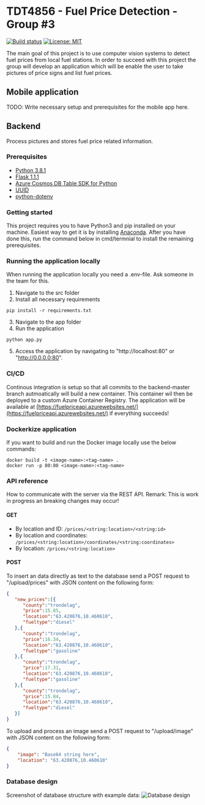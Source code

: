 # TDT4856 - Fuel Price Detection - Group #3 
[![Build status](https://dev.azure.com/matstyldum/FuelPriceApp/_apis/build/status/fuelpriceapi%20-%20CI)](https://dev.azure.com/matstyldum/FuelPriceApp/_build/latest?definitionId=2)
[![License: MIT](https://img.shields.io/badge/License-MIT-yellow.svg)](https://opensource.org/licenses/MIT)

The main goal of this project is to use computer vision systems to detect fuel prices from local fuel stations. In order to succeed with this project the group will develop an application which will be enable the user to take pictures of price signs and list fuel prices. 
## Mobile application
TODO: Write necessary setup and prerequisites for the mobile app here.

## Backend
Process pictures and stores fuel price related information.
### Prerequisites
- [Python 3.8.1](https://www.python.org/downloads/)
- [Flask 1.1.1](https://flask.palletsprojects.com/en/1.1.x)
- [Azure Cosmos DB Table SDK for Python](https://docs.microsoft.com/en-us/azure/cosmos-db/table-storage-how-to-use-python)
- [UUID](https://docs.python.org/3/library/uuid.html)
- [python-dotenv](https://pypi.org/project/python-dotenv/)

### Getting started
This project requires you to have Python3 and pip installed on your machine. Easiest way to get it is by installing [Anaconda](https://www.anaconda.com/download). After you have done this, run the command below in cmd/termnial to install the remaining prerequisites.

### Running the application locally
When running the application locally you need a .env-file. Ask someone in the team for this.

1. Navigate to the src folder
2. Install all necessary requirements
```shell
pip install -r requirements.txt
```
3. Navigate to the app folder
4. Run the application
```shell
python app.py
```
5. Access the application by navigating to "http://localhost:80" or "http://0.0.0.0:80".

### CI/CD
Continous integration is setup so that all commits to the backend-master branch autmoatically will build a new container.
This container wil then be deployed to a custom Azure Container Registry. The application will be available at 
[https://fuelpriceapi.azurewebsites.net/](https://fuelpriceapi.azurewebsites.net/) if everything succeeds!

### Dockerkize application
If you want to build and run the Docker image locally use the below commands:
```shell
docker build -t <image-name>:<tag-name> .
docker run -p 80:80 <image-name>:<tag-name>
```

### API reference
How to communicate with the server via the REST API. Remark: This is work in progress an breaking changes may occur!
#### GET
- By location and ID: ```/prices/<string:location>/<string:id>```
- By location and coordinates: ```/prices/<string:location>/coordinates/<string:coordinates>```
- By location: ```/prices/<string:location>```

#### POST
To insert an data directly as text to the database send a POST request to "/upload/prices" with JSON content on the following form:
```JSON
{ 
   "new_prices":[{ 
   	  "county":"trondelag",
      "price":15.85,
      "location":"63.420876,10.460610",
      "fueltype":"diesel"
   },{ 
   	  "county":"trondelag",
      "price":16.34,
      "location":"63.420876,10.460610",
      "fueltype":"gasoline"
   },{ 
   	  "county":"trondelag",
      "price":17.31,
      "location":"63.420876,10.460610",
      "fueltype":"gasoline"
   },{ 
   	  "county":"trondelag",
      "price":15.84,
      "location":"63.420876,10.460610",
      "fueltype":"diesel"
   }]
}

```
To upload and process an image send a POST request to "/upload/image" with JSON content on the following form:
```JSON
{
    "image": "Base64 string here",
    "location": "63.420876,10.460610"
}
```

### Database design
Screenshot of database structure with example data:
![Database design](https://i.imgur.com/yxtjrll.png)
